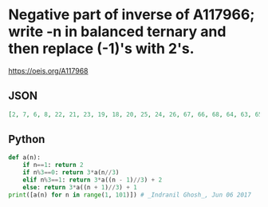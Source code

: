 # Negative part of inverse of A117966; write \-n in balanced ternary and then replace \(\-1\)'s with 2's\.
https://oeis.org/A117968
## JSON
```JSON
[2, 7, 6, 8, 22, 21, 23, 19, 18, 20, 25, 24, 26, 67, 66, 68, 64, 63, 65, 70, 69, 71, 58, 57, 59, 55, 54, 56, 61, 60, 62, 76, 75, 77, 73, 72, 74, 79, 78, 80, 202, 201, 203, 199, 198, 200, 205, 204, 206, 193, 192, 194, 190, 189, 191, 196, 195, 197, 211, 210, 212, 208, 207]
```
## Python
```Python
def a(n):
    if n==1: return 2
    if n%3==0: return 3*a(n//3)
    elif n%3==1: return 3*a((n - 1)//3) + 2
    else: return 3*a((n + 1)//3) + 1
print([a(n) for n in range(1, 101)]) # _Indranil Ghosh_, Jun 06 2017
```
